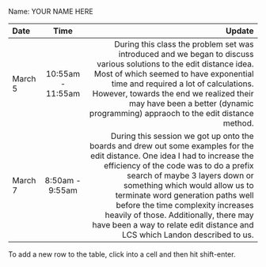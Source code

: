 Name: YOUR NAME HERE

| Date    |       Time        |                                                                                                                                                                                                                                                                                                                                                                                                                                        Update |
|:--------|:-----------------:|----------------------------------------------------------------------------------------------------------------------------------------------------------------------------------------------------------------------------------------------------------------------------------------------------------------------------------------------------------------------------------------------------------------------------------------------:|
| March 5 | 10:55am - 11:55am |                                                                                                         During this class the problem set was introduced and we began to discuss various solutions to the edit distance idea. Most of which seemed to have exponential time and required a lot of calculations. However, towards the end we realized their may have been a better (dynamic programming) appraoch to the edit distance method. |
| March 7 |  8:50am - 9:55am  | During this session we got up onto the boards and drew out some examples for the edit distance. One idea I had to increase the efficiency of the code was to do a prefix search of maybe 3 layers down or something which would allow us to terminate word generation paths well before the time complexity increases heavily of those. Additionally, there may have been a way to relate edit distance and LCS which Landon described to us. |


To add a new row to the table, click into a cell and then hit shift-enter.